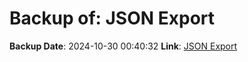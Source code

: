 # Backup of: JSON Export

**Backup Date**: 2024-10-30 00:40:32
**Link**: [JSON Export](https://przemienniki.eu/eksport-danych/json/)

